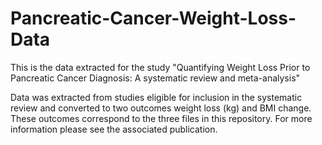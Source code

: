 # Pancreatic-Cancer-Weight-Loss-Data
This is the data extracted for the study "Quantifying Weight Loss Prior to Pancreatic Cancer Diagnosis: A systematic review and meta-analysis"

Data was extracted from studies eligible for inclusion in the systematic review and converted to two outcomes weight loss (kg) and BMI change. These outcomes correspond to the three files in this repository. For more information please see the associated publication.
